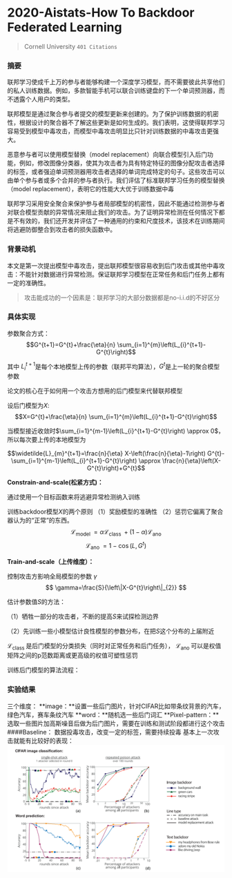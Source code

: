 2020-Aistats-How To Backdoor Federated Learning
===
> Cornell University `401 Citations`
### 摘要
联邦学习使成千上万的参与者能够构建一个深度学习模型，而不需要彼此共享他们的私人训练数据。例如，多款智能手机可以联合训练键盘的下一个单词预测器，而不透露个人用户的类型。

联邦模型是通过聚合参与者提交的模型更新来创建的。为了保护训练数据的机密性，根据设计的聚合器不了解这些更新是如何生成的。我们表明，这使得联邦学习容易受到模型中毒攻击，而模型中毒攻击明显比只针对训练数据的中毒攻击更强大。

恶意参与者可以使用模型替换（model replacement）向联合模型引入后门功能，例如，修改图像分类器，使其为攻击者为具有特定特征的图像分配攻击者选择的标签，或者强迫单词预测器用攻击者选择的单词完成特定的句子。这些攻击可以由单个参与者或多个合并的参与者执行。我们评估了标准联邦学习任务的模型替换（model replacement），表明它的性能大大优于训练数据中毒

联邦学习采用安全聚合来保护参与者局部模型的机密性，因此不能通过检测参与者对联合模型贡献的异常情况来阻止我们的攻击。为了证明异常检测在任何情况下都是不有效的，我们还开发并评估了一种通用的约束和尺度技术，该技术在训练期间将逃避防御整合到攻击者的损失函数中。

### 背景动机
本文是第一次提出模型中毒攻击，提出联邦模型很容易收到后门攻击或其他中毒攻击：不能针对数据进行异常检测。保证联邦学习模型在正常任务和后门任务上都有一定的准确性。

> 攻击能成功的一个因素是：联邦学习的大部分数据都是no-i.i.d的不好区分

### 具体实现
参数聚合方式：$$G^{t+1}=G^{t}+\frac{\eta}{n} \sum_{i=1}^{m}\left(L_{i}^{t+1}-G^{t}\right)$$

其中 $L_{i}^{t+1}$是每个本地模型上传的参数（联邦平均算法），$G^{t}$是上一轮的聚合模型参数

论文的核心在于如何用一个攻击方想用的后门模型来代替联邦模型

设后门模型为$X$:
$$X=G^{t}+\frac{\eta}{n} \sum_{i=1}^{m}\left(L_{i}^{t+1}-G^{t}\right)$$

当模型接近收敛时$\sum_{i=1}^{m-1}\left(L_{i}^{t+1}-G^{t}\right) \approx 0$，所以每次要上传的本地模型为

$$\widetilde{L}_{m}^{t+1}=\frac{n}{\eta} X-\left(\frac{n}{\eta}-1\right) G^{t}-\sum_{i=1}^{m-1}\left(L_{i}^{t+1}-G^{t}\right) \approx \frac{n}{\eta}\left(X-G^{t}\right)+G^{t}$$

**Constrain-and-scale(松紧方式)：**

通过使用一个目标函数来将逃避异常检测纳入训练

训练backdoor模型$X$的两个原则
（1）奖励模型的准确性
（2）惩罚它偏离了聚合器认为的“正常”的东西。
$$ \mathcal{L}_{\text {model }}=\alpha \mathcal{L}_{\text {class }}+(1-\alpha) \mathcal{L}_{\text {ano }}$$
$$\mathcal{L}_{\text {ano }}=1-\cos \left(L, G^{t}\right)$$

**Train-and-scale（上传维度）：**

控制攻击方影响全局模型的参数 $\gamma$ 
$$
\gamma=\frac{S}{\left\|X-G^{t}\right\|_{2}}
$$

估计参数值$S$的方法：

（1）牺牲一部分的攻击者，不断的提高$S$来试探检测边界

（2）先训练一些小模型估计良性模型的参数分布，在把$S$这个分布的上届附近

 $\mathcal{L}_{\text {class }}$ 是后门模型的分类损失（同时对正常任务和后门任务）， $\mathcal{L}_{\text {ano }}$ 可以是权值矩阵之间的p范数距离或更高级的权值可塑性惩罚

训练后门模型的算法流程：


### 实验结果
三个维度：
**image：**设置一些后门图片，针对CIFAR比如带条纹背景的汽车，绿色汽车，赛车条纹汽车
**word：**随机选一些后门词汇
**Pixel-pattern：**选取一些图片加高斯噪音后做为后门图片，需要在训练和测试阶段都进行这个攻击
####Baseline：
数据投毒攻击，改变一定的标签，需要持续投毒
基本上一次攻击就能有比较好的表现：
![Alt text](./1631088796613.png)
